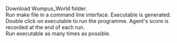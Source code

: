 Download Wumpus_World folder.  
Run make file in a command line interface. Executable is generated.  
Double click on executable to run the programme. Agent's score is recorded at the end of each run.  
Run executable as many times as possible.  
 
